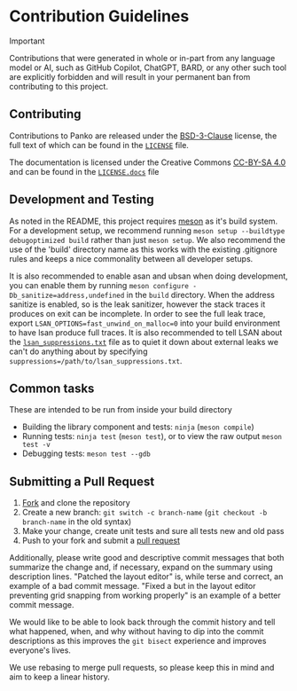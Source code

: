 # Contribution Guidelines

> [!IMPORTANT]
> Contributions that were generated in whole or in-part from any
> language model or AI, such as GitHub Copilot, ChatGPT, BARD, or any other such tool
> are explicitly forbidden and will result in your permanent ban from contributing
> to this project.

## Contributing

Contributions to Panko are released under the [BSD-3-Clause] license, the full text of which can be found in the [`LICENSE`] file.

The documentation is licensed under the Creative Commons [CC-BY-SA 4.0] and can be found in the [`LICENSE.docs`] file

## Development and Testing

As noted in the README, this project requires [meson] as it's build system.
For a development setup, we recommend running `meson setup --buildtype debugoptimized build` rather than just `meson setup`.
We also recommend the use of the 'build' directory name as this works with the existing .gitignore rules
and keeps a nice commonality between all developer setups.

It is also recommended to enable asan and ubsan when doing development, you can enable them by running `meson configure -Db_sanitize=address,undefined` in the `build` directory. When the address sanitize is enabled, so is the leak sanitizer, however the stack traces it produces on exit can be incomplete. In order to see the full leak trace, export `LSAN_OPTIONS=fast_unwind_on_malloc=0` into your build environment to have lsan produce full traces. It is also recommended to tell LSAN about the [`lsan_suppressions.txt`] file as to quiet it down about external leaks we can't do anything about by specifying `suppressions=/path/to/lsan_suppressions.txt`.

## Common tasks

These are intended to be run from inside your build directory

* Building the library component and tests: `ninja` (`meson compile`)
* Running tests: `ninja test` (`meson test`), or to view the raw output `meson test -v`
* Debugging tests: `meson test --gdb`

## Submitting a Pull Request

 1. [Fork] and clone the repository
 2. Create a new branch: `git switch -c branch-name` (`git checkout -b branch-name` in the old syntax)
 3. Make your change, create unit tests and sure all tests new and old pass
 4. Push to your fork and submit a [pull request]

Additionally, please write good and descriptive commit messages that both summarize the change and,
if necessary, expand on the summary using description lines.
"Patched the layout editor" is, while terse and correct, an example of a bad commit message.
"Fixed a but in the layout editor preventing grid snapping from working properly" is an example of a better commit message.

We would like to be able to look back through the commit history and tell what happened, when, and why without having
to dip into the commit descriptions as this improves the `git bisect` experience and improves everyone's lives.

We use rebasing to merge pull requests, so please keep this in mind and aim to keep a linear history.

[BSD-3-Clause]: https://spdx.org/licenses/BSD-3-Clause.htm
[`LICENSE`]: ./LICENSE.md
[CC-BY-SA 4.0]: https://creativecommons.org/licenses/by-sa/4.0/
[`LICENSE.docs`]: ./LICENSE.docs
[Contributor Code of Conduct]: ./CODE_OF_CONDUCT.md
[meson]: https://meson.build/
[`lsan_suppressions.txt`]: ./contrib/lsan_suppressions.txt
[Fork]: https://github.com/lethalbit/Panko/fork
[pull request]: https://github.com/lethalbit/Panko/compare
